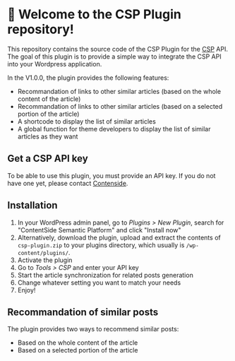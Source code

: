 # 🚀 Welcome to the CSP Plugin repository!

This repository contains the source code of the CSP Plugin for the [CSP](https://doc.contentside.io/swagger-ui/index.html?url=/cs-api-definition/api-csp-media.yaml) API.
The goal of this plugin is to provide a simple way to integrate the CSP API into your Wordpress application.

In the V1.0.0, the plugin provides the following features:
 * Recommandation of links to other similar articles (based on the whole content of the article)
 * Recommandation of links to other similar articles (based on a selected portion of the article)
 * A shortcode to display the list of similar articles
 * A global function for theme developers to display the list of similar articles as they want

## Get a CSP API key
To be able to use this plugin, you must provide an API key.
If you do not have one yet, please contact [Contenside](https://www.contentside.com/contact/).

## Installation
1. In your WordPress admin panel, go to *Plugins > New Plugin*, search for "ContentSide Semantic Platform" and click "Install now"
2. Alternatively, download the plugin, upload and extract the contents of `csp-plugin.zip` to your plugins directory, which usually is `/wp-content/plugins/`.
3. Activate the plugin
4. Go to *Tools > CSP* and enter your API key
5. Start the article synchronization for related posts generation
6. Change whatever setting you want to match your needs
7. Enjoy!

## Recommandation of similar posts
The plugin provides two ways to recommend similar posts:
 * Based on the whole content of the article
 * Based on a selected portion of the article

